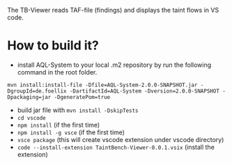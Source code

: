 The TB-Viewer reads TAF-file (findings) and displays the taint flows in VS  code.
# How to build it?
- install AQL-System to your local .m2 repository by run the following command in the root folder.

`mvn install:install-file -Dfile=AQL-System-2.0.0-SNAPSHOT.jar -DgroupId=de.foellix -DartifactId=AQL-System -Dversion=2.0.0-SNAPSHOT -Dpackaging=jar -DgeneratePom=true`

- build jar file with `mvn install -DskipTests`
- `cd vscode`
- `npm install` (if the first time)
- `npm install -g vsce` (if the first time)
- `vsce package` (this will create vscode extension under vscode directory)
- `code --install-extension TaintBench-Viewer-0.0.1.vsix` (install the extension)
